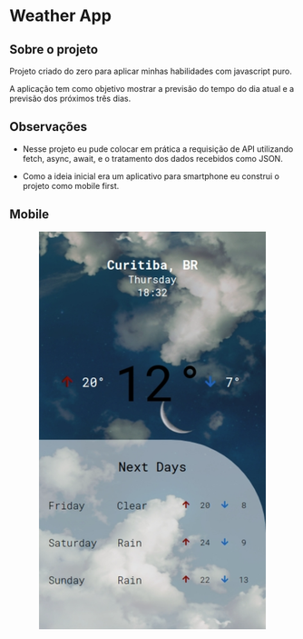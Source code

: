# Weather App

## Sobre o projeto
Projeto criado do zero para aplicar minhas habilidades com javascript puro.

A aplicação tem como objetivo mostrar a previsão do tempo do dia atual e a previsão dos próximos três dias.

## Observações
- Nesse projeto eu pude colocar em prática a requisição de API utilizando fetch, async, await, e o tratamento dos dados recebidos como JSON.

- Como a ideia inicial era um aplicativo para smartphone eu construi o projeto como mobile first.
 
 ## Mobile
 
 <p align="center"> 
  <img src="https://github.com/Leonardo-Burtet/weather-app/blob/main/screenshot.png" width="400" height="700" />
  </p>

